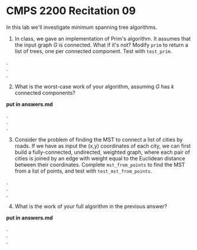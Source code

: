 # CMPS 2200  Recitation 09

In this lab we'll investigate minimum spanning tree algorithms.


1. In class, we gave an implementation of Prim's algorithm. It assumes that the input graph $G$ is connected. What if it's not? Modify `prim` to return a list of trees, one per connected component. Test with `test_prim`.

.  
.  
.  

2. What is the worst-case work of your algorithm, assuming $G$ has $k$ connected components?

**put in answers.md**

.  
.  
.  

3. Consider the problem of finding the MST to connect a list of cities by roads. If we have as input the (x,y) coordinates of each city, we can first build a fully-connected, undirected, weighted graph, where each pair of cities is joined by an edge with weight equal to the Euclidean distance between their coordinates. Complete `mst_from_points` to find the MST from a list of points, and test with `test_mst_from_points`. 

.  
.  
.  

4. What is the work of your full algorithm in the previous answer?

**put in answers.md**

.  
.  
.  
